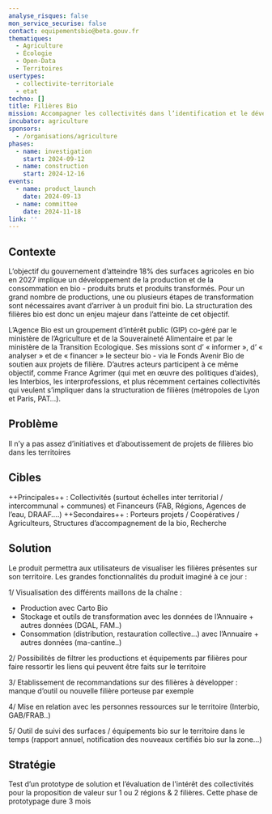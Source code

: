 ```yaml
---
analyse_risques: false
mon_service_securise: false
contact: equipementsbio@beta.gouv.fr
thematiques:
  - Agriculture
  - Écologie
  - Open-Data
  - Territoires
usertypes:
  - collectivite-territoriale
  - etat
techno: []
title: Filières Bio
mission: Accompagner les collectivités dans l’identification et le développement de filières bio sur leur territoire
incubator: agriculture
sponsors:
  - /organisations/agriculture
phases:
  - name: investigation
    start: 2024-09-12
  - name: construction
    start: 2024-12-16
events:
  - name: product_launch
    date: 2024-09-13
  - name: committee
    date: 2024-11-18
link: ''
---
```

## Contexte

L’objectif du gouvernement d’atteindre 18% des surfaces agricoles en bio en 2027 implique un développement de la production et de la consommation en bio - produits bruts et produits transformés. Pour un grand nombre de productions, une ou plusieurs étapes de transformation sont nécessaires avant d’arriver à un produit fini bio. La structuration des filières bio est donc un enjeu majeur dans l’atteinte de cet objectif.

L’Agence Bio est un groupement d’intérêt public (GIP) co-géré par le ministère de l’Agriculture et de la Souveraineté Alimentaire et par le ministère de la Transition Ecologique. Ses missions sont d’ « informer », d’ « analyser » et de
« financer » le secteur bio - via le Fonds Avenir Bio de soutien aux projets de filière. D’autres acteurs participent à ce même objectif, comme France Agrimer (qui met en œuvre des politiques d’aides), les Interbios, les interprofessions, et plus récemment certaines collectivités qui veulent s’impliquer dans la structuration de filières (métropoles de Lyon et Paris, PAT…). 

## Problème

Il n’y a pas assez d’initiatives et d’aboutissement de projets de filières bio dans les territoires 

## Cibles
++Principales++ : Collectivités (surtout échelles inter territorial / intercommunal + communes) et Financeurs (FAB, Régions, Agences de l’eau, DRAAF….)
++Secondaires++ : Porteurs projets / Coopératives / Agriculteurs, Structures d’accompagnement de la bio, Recherche



## Solution

Le produit permettra aux utilisateurs de visualiser les filières présentes sur son territoire. Les grandes fonctionnalités du produit imaginé à ce jour :

1/ Visualisation des différents maillons de la chaîne :
- Production avec Carto Bio
- Stockage et outils de transformation avec les données de l’Annuaire + autres données (DGAL, FAM..)
- Consommation (distribution, restauration collective…) avec l’Annuaire + autres données (ma-cantine..)

2/ Possibilités de filtrer les productions et équipements par filières pour faire ressortir les liens qui peuvent être faits sur le territoire

3/ Etablissement de recommandations sur des filières à développer : manque d’outil ou nouvelle filière porteuse par exemple

4/ Mise en relation avec les personnes ressources sur le territoire (Interbio, GAB/FRAB..)

5/ Outil de suivi des surfaces / équipements bio sur le territoire dans le temps (rapport annuel, notification des nouveaux certifiés bio sur la zone…)

## Stratégie

Test d’un prototype de solution et l’évaluation de l'intérêt des collectivités pour la proposition de valeur sur 1 ou 2 régions & 2 filières. Cette phase de prototypage dure 3 mois


